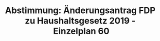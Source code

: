 ---
abstimmung:
  abstimmung: 1
  bundestagssitzung: 66
  legislaturperiode: 19
categories:
- Todo
data:
- title: Abstimmungsergebnis 20181123_1-data.pdf
  url: /res/2021-btw/abstimmungsergebnisse/20181123_1-data.pdf
- title: Abstimmungsergebnis 20181123_1_xls-data.xls
  url: /res/2021-btw/abstimmungsergebnisse/20181123_1_xls-data.xls
- title: Abstimmungsergebnis 20181123_1_xls-datacsv
  url: /res/2021-btw/abstimmungsergebnisse/csv/20181123_1_xls-datacsv
ergebnis:
  afd:
    enthaltung: 1
    gesamt: 92
    ja: 76
    nein: 0
    nichtabgegeben: 15
    ungueltig: 0
  bü90/gr:
    enthaltung: 0
    gesamt: 67
    ja: 63
    nein: 0
    nichtabgegeben: 4
    ungueltig: 0
  cdu/csu:
    enthaltung: 0
    gesamt: 246
    ja: 0
    nein: 223
    nichtabgegeben: 23
    ungueltig: 0
  die linke.:
    enthaltung: 0
    gesamt: 69
    ja: 58
    nein: 0
    nichtabgegeben: 11
    ungueltig: 0
  fdp:
    enthaltung: 0
    gesamt: 80
    ja: 73
    nein: 0
    nichtabgegeben: 7
    ungueltig: 0
  file: 20181123_1_xls-data.xls
  fraktionslos:
    enthaltung: 0
    gesamt: 2
    ja: 0
    nein: 0
    nichtabgegeben: 2
    ungueltig: 0
  spd:
    enthaltung: 0
    gesamt: 153
    ja: 0
    nein: 130
    nichtabgegeben: 23
    ungueltig: 0
layout: abstimmung
links:
- title: Link zu bundestag.de
  url: https://www.bundestag.de/parlament/plenum/abstimmung/abstimmung?id=557
preview: 'Deutscher Bundestag


  66. Sitzung des Deutschen Bundestages

  am Freitag, 23. November 2018


  Endgültiges Ergebnis der Namentlichen Abstimmung Nr. 1


  Änderungsantrag der Abgeordneten Otto Fricke, Christian Dürr, Renata Alt, weiterer

  Abgeordneter und der Fraktion der FDP

  zu der zweiten Beratung des Gesetzentwurfs der Bundesregierung

  Entwurf eines Gesetzes

  über die Feststellung des Bundeshaushaltsplans für das Haushaltsjahr 2019

  (Haushaltsgesetz 2019)

  hier: Einzelplan 60

  Allgemeine Finanzverwaltung

  - Drucksachen 19/3400, 19/3402, 19/4623, 19/4624, 19/4625, 19/4626 und 19/5901 -'
tags:
- Todo
title: 'Abstimmung: Änderungsantrag FDP zu Haushaltsgesetz 2019 - Einzelplan 60'
---